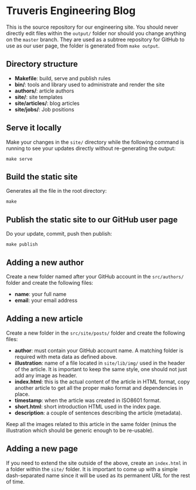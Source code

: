 # Truveris Engineering Blog

This is the source repository for our engineering site. You should never
directly edit files within the `output/` folder nor should you change anything
on the `master` branch. They are used as a subtree repository for GitHub to use
as our user page, the folder is generated from `make output`.


## Directory structure
 * **Makefile**:       build, serve and publish rules
 * **bin/**:           tools and library used to administrate and render the site
 * **authors/**:       article authors
 * **site/**:          site templates
 * **site/articles/**: blog articles
 * **site/jobs/**:     Job positions


## Serve it locally
Make your changes in the `site/` directory while the following command is
running to see your updates directly without re-generating the output:

```shell
make serve
```


## Build the static site
Generates all the file in the root directory:

```shell
make
```


## Publish the static site to our GitHub user page
Do your update, commit, push then publish:

```shell
make publish
```


## Adding a new author
Create a new folder named after your GitHub account in the `src/authors/`
folder and create the following files:
 * **name**: your full name
 * **email**: your email address


## Adding a new article
Create a new folder in the `src/site/posts/` folder and create the following files:
 * **author**: must contain your GitHub account name. A matching folder is
       required with meta data as defined above.
 * **illustration**: name of a file located in `site/lib/img/` used in the
       header of the article.  It is important to keep the same style, one
       should not just add any image as header.
 * **index.html**: this is the actual content of the article in HTML format,
       copy another article to get all the proper mako format and dependencies
       in place.
 * **timestamp**: when the article was created in ISO8601 format.
 * **short.html**: short introduction HTML used in the index page.
 * **description**: a couple of sentences describing the article (metadata).

Keep all the images related to this article in the same folder (minus the
illustration which should be generic enough to be re-usable).


## Adding a new page
If you need to extend the site outside of the above, create an `index.html` in
a folder within the `site/` folder.  It is important to come up with a simple
dash-separated name since it will be used as its permanent URL for the rest of
time.
